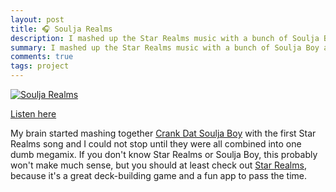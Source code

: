 ```yaml
---
layout: post
title: 🎧 Soulja Realms
description: I mashed up the Star Realms music with a bunch of Soulja Boy acapellas.
summary: I mashed up the Star Realms music with a bunch of Soulja Boy acapellas.
comments: true
tags: project
---
```


[![Soulja Realms](https://i.ytimg.com/vi/xb6MV25Ktjc/maxresdefault.jpg)](https://www.youtube.com/watch?v=xb6MV25Ktjc)

[Listen here](https://www.youtube.com/watch?v=xb6MV25Ktjc)

My brain started mashing together [Crank Dat Soulja Boy](https://www.youtube.com/watch?v=8UFIYGkROII) with the first Star Realms song and I could not stop until they were all combined into one dumb megamix. If you don't know Star Realms or Soulja Boy, this probably won't make much sense, but you should at least check out [Star Realms](https://www.starrealms.com/), because it's a great deck-building game and a fun app to pass the time.
